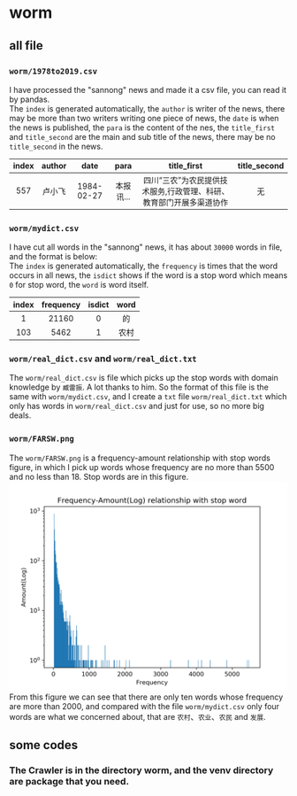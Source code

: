 # worm

## all file
### `worm/1978to2019.csv`
I have processed the "sannong" news and made it a csv file, you can read it by pandas.  
The `index` is generated automatically, 
the `author` is writer of the news, 
there may be more than two writers writing one piece of news, 
the `date` is when the news is published, 
the `para` is the content of the nes, 
the `title_first` and `title_second` are the main and sub title of the news, 
there may be no `title_second` in the news.   

index | author | date | para | title_first | title_second
:-: | :-: | :-: | :-: | :-: | :-:
557 | 卢小飞 | 1984-02-27 | 本报讯... | 四川“三农”为农民提供技术服务,行政管理、科研、教育部门开展多渠道协作 | 无 |

### `worm/mydict.csv`
I have cut all words in the "sannong" news, it has about `30000` words in file, and the format is below:  
The `index` is generated automatically,
the `frequency` is times that the word occurs in all news,
the `isdict` shows if the word is a stop word which means `0` for stop word,
the `word` is word itself.  

index | frequency | isdict | word
:-: | :-: | :-: | :-:
1 | 21160 | 0 | 的 |
103 | 5462 | 1 | 农村 |

### `worm/real_dict.csv` and `worm/real_dict.txt`
The `worm/real_dict.csv` is file which picks up the stop words with domain knowledge by `臧雷振`.
A lot thanks to him. So the format of this file is the same with `worm/mydict.csv`, 
and I create a `txt` file `worm/real_dict.txt` which only has words in `worm/real_dict.csv` and just for use,
so no more big deals.

### `worm/FARSW.png`
The `worm/FARSW.png` is a frequency-amount relationship with stop words figure, 
in which I pick up words whose frequency are no more than 5500 and no less than 18. 
Stop words are in this figure.   
![worm/FARSW.png](/worm/FARSW.png)  
From this figure we can see that there are only ten words whose frequency are more than 2000, 
and compared with the file `worm/mydict.csv` only four words are what we concerned about, 
that are `农村`、`农业`、`农民` and `发展`.  

## some codes
### The Crawler is in the directory worm, and the venv directory are package that you need.

